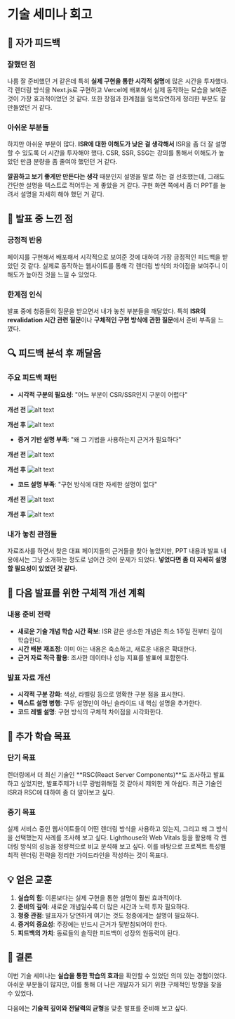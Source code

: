 # 기술 세미나 회고

## 📝 자가 피드백

### 잘했던 점
나름 잘 준비했던 거 같은데 특히 **실제 구현을 통한 시각적 설명**에 많은 시간을 투자했다. 각 렌더링 방식을 Next.js로 구현하고 Vercel에 배포해서 실제 동작하는 모습을 보여준 것이 가장 효과적이었던 것 같다. 또한 장점과 한계점을 일목요연하게 정리한 부분도 잘 만들었던 거 같다.

### 아쉬운 부분들
하지만 아쉬운 부분이 많다. **ISR에 대한 이해도가 낮은 걸 생각해서** ISR을 좀 더 잘 설명할 수 있도록 더 시간을 투자해야 했다. CSR, SSR, SSG는 강의를 통해서 이해도가 높았던 만큼 분량을 좀 줄여야 했던던 거 같다.

**깔끔하고 보기 좋게만 만든다는 생각** 때문인지 설명을 말로 하는 걸 선호했는데, 그래도 간단한 설명을 텍스트로 적어두는 게 좋았을 거 같다. 구현 화면 쪽에서 좀 더 PPT를 늘려서 설명을 자세히 해야 했던 거 같다.

## 🎤 발표 중 느낀 점

### 긍정적 반응
페이지를 구현해서 배포해서 시각적으로 보여준 것에 대하여 가장 긍정적인 피드백을 받았던 것 같다. 실제로 동작하는 웹사이트를 통해 각 렌더링 방식의 차이점을 보여주니 이해도가 높아진 것을 느낄 수 있었다.

### 한계점 인식
발표 중에 청중들의 질문을 받으면서 내가 놓친 부분들을 깨달았다. 특히 **ISR의 revalidation 시간 관련 질문**이나 **구체적인 구현 방식에 관한 질문**에서 준비 부족을 느꼈다.

## 🔍 피드백 분석 후 깨달음

### 주요 피드백 패턴

- **시각적 구분의 필요성**: "어느 부분이 CSR/SSR인지 구분이 어렵다"

**개선 전**
![alt text](image.png)

**개선 후**
![alt text](image-4.png)

- **증거 기반 설명 부족**: "왜 그 기법을 사용하는지 근거가 필요하다"

**개선 전**
![alt text](image-1.png)

**개선 후**
![alt text](image-3.png)

- **코드 설명 부족**: "구현 방식에 대한 자세한 설명이 없다"

**개선 전**
![alt text](image-2.png)

**개선 후**
![alt text](image-5.png)

### 내가 놓친 관점들
자료조사를 하면서 찾은 대표 페이지들의 근거들을 찾아 놓았지만, PPT 내용과 발표 내용에서는 그냥 소개하는 정도로 넘어간 것이 문제가 되었다. **넣었다면 좀 더 자세히 설명할 필요성이 있었던 것 같다.**

## 🚀 다음 발표를 위한 구체적 개선 계획

### 내용 준비 전략
- **새로운 기술 개념 학습 시간 확보**: ISR 같은 생소한 개념은 최소 1주일 전부터 깊이 학습한다.
- **시간 배분 재조정**: 이미 아는 내용은 축소하고, 새로운 내용은 확대한다.
- **근거 자료 적극 활용**: 조사한 데이터나 성능 지표를 발표에 포함한다.

### 발표 자료 개선
- **시각적 구분 강화**: 색상, 라벨링 등으로 명확한 구분 점을 표시한다.
- **텍스트 설명 병행**: 구두 설명만이 아닌 슬라이드 내 핵심 설명을 추가한다.
- **코드 레벨 설명**: 구현 방식의 구체적 차이점을 시각화한다.

## 🌟 추가 학습 목표

### 단기 목표
렌더링에서 더 최신 기술인 **RSC(React Server Components)**도 조사하고 발표하고 싶었지만, 발표주제가 너무 광범위해질 것 같아서 제외한 게 아쉽다. 최근 기술인 ISR과 RSC에 대하여 좀 더 알아보고 싶다.

### 중기 목표 
실제 서비스 중인 웹사이트들이 어떤 렌더링 방식을 사용하고 있는지, 그리고 왜 그 방식을 선택했는지 사례를 조사해 보고 싶다. Lighthouse와 Web Vitals 등을 활용해 각 렌더링 방식의 성능을 정량적으로 비교 분석해 보고 싶다. 이를 바탕으로 프로젝트 특성별 최적 렌더링 전략을 정리한 가이드라인을 작성하는 것이 목표다.

## 💡 얻은 교훈

1. **실습의 힘**: 이론보다는 실제 구현을 통한 설명이 훨씬 효과적이다.
2. **준비의 깊이**: 새로운 개념일수록 더 많은 시간과 노력 투자 필요하다.
3. **청중 관점**: 발표자가 당연하게 여기는 것도 청중에게는 설명이 필요하다.
4. **증거의 중요성**: 주장에는 반드시 근거가 뒷받침되어야 한다.
5. **피드백의 가치**: 동료들의 솔직한 피드백이 성장의 원동력이 된다.

## 🎯 결론

이번 기술 세미나는 **실습을 통한 학습의 효과**을 확인할 수 있었던 의미 있는 경험이었다. 아쉬운 부분들이 많지만, 이를 통해 더 나은 개발자가 되기 위한 구체적인 방향을 찾을 수 있었다. 

다음에는 **기술적 깊이와 전달력의 균형**을 맞춘 발표를 준비해 보고 싶다.